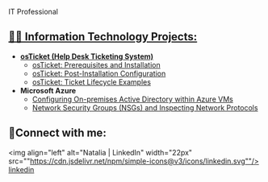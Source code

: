 IT Professional <a href="www.linkedin.com/in/natalia-mendez-8abb7363">

<h2>👨‍💻 Information Technology Projects:</h2>

- <b>osTicket (Help Desk Ticketing System)</b>
  - [osTicket: Prerequisites and Installation](https://github.com/Naty1278/osticket-prereqs)
  - [osTicket: Post-Installation Configuration](https://github.com/Naty1278/post-install-config)
  - [osTicket: Ticket Lifecycle Examples](https://github.com/Naty1278/ticket-lifecycle)
- <b>Microsoft Azure</b>
  - [Configuring On-premises Active Directory within Azure VMs](https://github.com/Naty1278/configure-ad)
  - [Network Security Groups (NSGs) and Inspecting Network Protocols](https://github.com/Naty1278/azure-network-protocols)

<h2>🤳Connect with me:</h2>


<img align="left" alt="Natalia | LinkedIn" width="22px" src=""https://cdn.jsdelivr.net/npm/simple-icons@v3/icons/linkedin.svg""/> [linkedin]


[linkedin]:https://www.linkedin.com/in/natalia-mendez-8abb7363/ 
